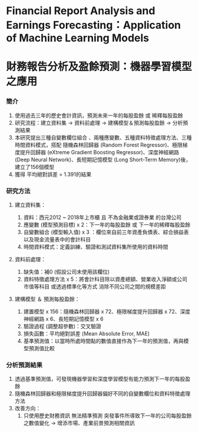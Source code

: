 # Financial Report Analysis and Earnings Forecasting：Application of Machine Learning Models






# 財務報告分析及盈餘預測：機器學習模型之應用
### 簡介
1. 使用過去三年的歷史會計資訊，預測未來一年的每股盈餘 或 稀釋每股盈餘
2. 研究流程：建立資料集 -> 資料前處理 -> 建構模型＆預測每股盈餘 -> 分析預測結果
3. 本研究提出三種自變數欄位組合 、兩種應變數、五種資料特徵處理方法、三種時間資料模式，搭配 隨機森林回歸器 (Random Forest Regressor)、極限梯度提升回歸器 (eXtreme Gradient Boosting Regressor)、深度神經網路(Deep Neural Network)、長短期記憶模型 (Long Short-Term Memory)後，建立了156個模型
4. 獲得 平均絕對誤差 = 1.391的結果

### 研究方法
1. 建立資料集：
	1. 資料：西元2012 ~ 2018年上市櫃 且 不為金融業或證券業 的台灣公司
	2. 應變數  (模型預測目標) x 2：下一年的每股盈餘 或 下一年的稀釋每股盈餘
	3. 自變數組合 (模型輸入值) x 3 ：欄位來自前三年資產負債表、綜合損益表以及現金流量表中的會計科目 
	4. 時間資料模式：定義訓練、驗證和測試資料集所使用的資料時間
	   
2. 資料前處理：
	1. 缺失值：補0 (假設公司未使用該欄位) 
	2. 資料特徵處理方法 x 5：將會計科目除以資產總額、營業收入淨額或公司市值等科目 或透過標準化等方式 消除不同公司之間的規模差距
3. 建構模型 ＆ 預測每股盈餘：
	1. 建置模型 x 156：隨機森林回歸器 x 72、極限梯度提升回歸器 x 72、深度神經網路 x 6、長短期記憶模型 x 6
	2. 驗證過程 (調整超參數)：交叉驗證
	3. 損失函數：平均絕對誤差 (Mean Absolute Error, MAE)
	4. 基準預測值：以當時所處時間點的數值直接作為下一年的預測值，再與模型預測值比較

### 分析預測結果
1. 透過基準預測值，可發現機器學習和深度學習模型有能力預測下一年的每股盈餘
2. 隨機森林回歸器和極限梯度提升回歸器偏好不同的自變數欄位和資料特徵處理方法
3. 改善方向：
	 1. 只使用歷史財務資訊 無法精準預測 突發事件所導致下一年的公司每股盈餘之數值變化 -> 增添市場、產業前景預測相關資訊
